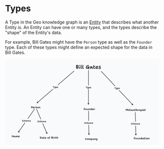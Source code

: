 # Types

A Type in the Geo knowledge graph is an [Entity](01-entities.md) that describes what another Entity _is_. An Entity can have one or many types, and the types describe the "shape" of the Entity's data.

For example, Bill Gates might have the `Person` type as well as the `Founder` type. Each of these types might define an expected shape for the data in Bill Gates.

![Image depicting how an entity can be composed of type triples, each with a schema](images/types.png)
